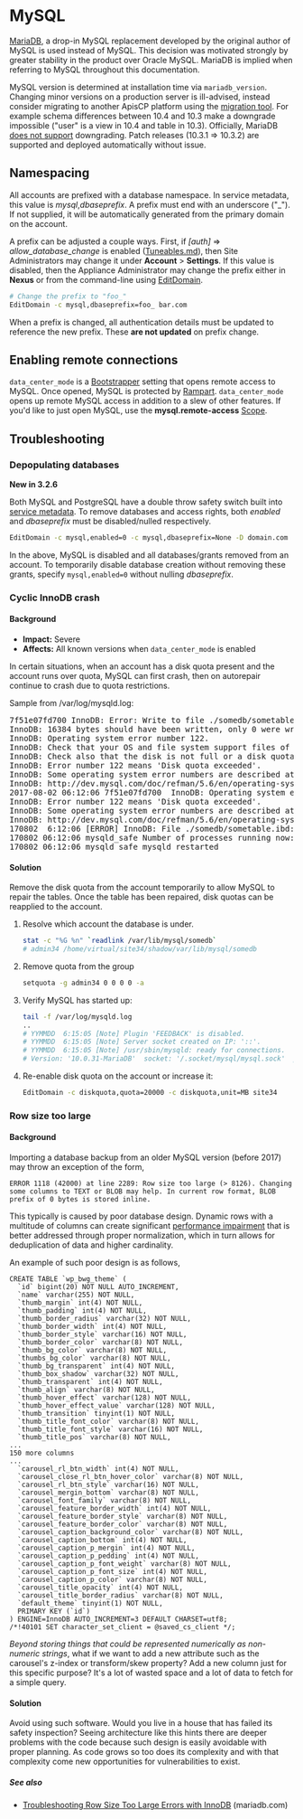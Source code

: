 # MySQL

[MariaDB](https://mariadb.org), a drop-in MySQL replacement developed by the original author of MySQL is used instead of MySQL. This decision was motivated strongly by greater stability in the product over Oracle MySQL.  MariaDB is implied when referring to MySQL throughout this documentation. 

MySQL version is determined at installation time via `mariadb_version`. Changing minor versions on a production server is ill-advised, instead consider migrating to another ApisCP platform using the [migration tool](Migrations%20-%20server.md). For example schema differences between 10.4 and 10.3 make a downgrade impossible ("user" is a view in 10.4 and table in 10.3). Officially, MariaDB [does not support](https://mariadb.com/kb/en/downgrading-between-major-versions-of-mariadb/) downgrading. Patch releases (10.3.1 => 10.3.2) are supported and deployed automatically without issue.

## Namespacing
All accounts are prefixed with a database namespace. In service metadata, this value is *mysql*,*dbaseprefix*. A prefix must end with an underscore ("_"). If not supplied, it will be automatically generated from the primary domain on the account. 

A prefix can be adjusted a couple ways. First, if *[auth]* => *allow_database_change* is enabled ([Tuneables.md](Tuneables.md)), then Site Administrators may change it under **Account** > **Settings**. If this value is disabled, then the Appliance Administrator may change the prefix either in **Nexus** or from the command-line using [EditDomain](Plans.md#editdomain).

```bash
# Change the prefix to "foo_"
EditDomain -c mysql,dbaseprefix=foo_ bar.com
```

When a prefix is changed, all authentication details must be updated to reference the new prefix. These **are not updated** on prefix change.

## Enabling remote connections

`data_center_mode` is a [Bootstrapper](Bootstrapper.md) setting that opens remote access to MySQL. Once opened, MySQL is protected by [Rampart](Rampart.md). `data_center_mode` opens up remote MySQL access in addition to a slew of other features. If you'd like to just open MySQL, use the **mysql.remote-access** [Scope](Scopes.md).


## Troubleshooting

### Depopulating databases

**New in 3.2.6**

Both MySQL and PostgreSQL have a double throw safety switch built into [service metadata](Glossary.md#metadata). To remove databases and access rights, both *enabled* and *dbaseprefix* must be disabled/nulled respectively.

```bash
EditDomain -c mysql,enabled=0 -c mysql,dbaseprefix=None -D domain.com
```

In the above, MySQL is disabled and all databases/grants removed from an account. To temporarily disable database creation without removing these grants, specify `mysql,enabled=0` without nulling *dbaseprefix*.

### Cyclic InnoDB crash

#### Background
* **Impact:** Severe
* **Affects:** All known versions when `data_center_mode` is enabled

In certain situations, when an account has a disk quota present and the account runs over 
quota, MySQL can first crash, then on autorepair continue to crash due to quota restrictions.

Sample from /var/log/mysqld.log:

<pre>
7f51e07fd700 InnoDB: Error: Write to file ./somedb/sometable.ibd failed at offset 180224.
InnoDB: 16384 bytes should have been written, only 0 were written.
InnoDB: Operating system error number 122.
InnoDB: Check that your OS and file system support files of this size.
InnoDB: Check also that the disk is not full or a disk quota exceeded.
InnoDB: Error number 122 means 'Disk quota exceeded'.
InnoDB: Some operating system error numbers are described at
InnoDB: http://dev.mysql.com/doc/refman/5.6/en/operating-system-error-codes.html
2017-08-02 06:12:06 7f51e07fd700  InnoDB: Operating system error number 122 in a file operation.
InnoDB: Error number 122 means 'Disk quota exceeded'.
InnoDB: Some operating system error numbers are described at
InnoDB: http://dev.mysql.com/doc/refman/5.6/en/operating-system-error-codes.html
170802  6:12:06 [ERROR] InnoDB: File ./somedb/sometable.ibd: 'os_file_write_func' returned OS error 222. Cannot continue operation
170802 06:12:06 mysqld_safe Number of processes running now: 0
170802 06:12:06 mysqld_safe mysqld restarted</pre>

#### Solution
Remove the disk quota from the account temporarily to allow MySQL to repair the tables. Once the table has been repaired, disk quotas can be reapplied to the account. 

1. Resolve which account the database is under.
    ```bash
    stat -c "%G %n" `readlink /var/lib/mysql/somedb`
    # admin34 /home/virtual/site34/shadow/var/lib/mysql/somedb
    ```
2. Remove quota from the group
    ```bash
    setquota -g admin34 0 0 0 0 -a
    ```
3. Verify MySQL has started up:
    ```bash
    tail -f /var/log/mysqld.log
    .. 
    # YYMMDD  6:15:05 [Note] Plugin 'FEEDBACK' is disabled.
    # YYMMDD  6:15:05 [Note] Server socket created on IP: '::'.
    # YYMMDD  6:15:05 [Note] /usr/sbin/mysqld: ready for connections.
    # Version: '10.0.31-MariaDB'  socket: '/.socket/mysql/mysql.sock'  port: 3306  MariaDB Server
    ```
4. Re-enable disk quota on the account or increase it:
    ```bash
    EditDomain -c diskquota,quota=20000 -c diskquota,unit=MB site34 
    ```

### Row size too large

#### Background
Importing a database backup from an older MySQL version (before 2017) may throw an exception of the form,

```
ERROR 1118 (42000) at line 2289: Row size too large (> 8126). Changing some columns to TEXT or BLOB may help. In current row format, BLOB prefix of 0 bytes is stored inline.
```

This typically is caused by poor database design. Dynamic rows with a multitude of columns can create significant [performance impairment](https://www.percona.com/blog/2009/09/28/how-number-of-columns-affects-performance/) that is better addressed through proper normalization, which in turn allows for deduplication of data and higher cardinality.

An example of such poor design is as follows,

```
CREATE TABLE `wp_bwg_theme` (
  `id` bigint(20) NOT NULL AUTO_INCREMENT,
  `name` varchar(255) NOT NULL,
  `thumb_margin` int(4) NOT NULL,
  `thumb_padding` int(4) NOT NULL,
  `thumb_border_radius` varchar(32) NOT NULL,
  `thumb_border_width` int(4) NOT NULL,
  `thumb_border_style` varchar(16) NOT NULL,
  `thumb_border_color` varchar(8) NOT NULL,
  `thumb_bg_color` varchar(8) NOT NULL,
  `thumbs_bg_color` varchar(8) NOT NULL,
  `thumb_bg_transparent` int(4) NOT NULL,
  `thumb_box_shadow` varchar(32) NOT NULL,
  `thumb_transparent` int(4) NOT NULL,
  `thumb_align` varchar(8) NOT NULL,
  `thumb_hover_effect` varchar(128) NOT NULL,
  `thumb_hover_effect_value` varchar(128) NOT NULL,
  `thumb_transition` tinyint(1) NOT NULL,
  `thumb_title_font_color` varchar(8) NOT NULL,
  `thumb_title_font_style` varchar(16) NOT NULL,
  `thumb_title_pos` varchar(8) NOT NULL,
...
150 more columns
...
  `carousel_rl_btn_width` int(4) NOT NULL,
  `carousel_close_rl_btn_hover_color` varchar(8) NOT NULL,
  `carousel_rl_btn_style` varchar(16) NOT NULL,
  `carousel_mergin_bottom` varchar(8) NOT NULL,
  `carousel_font_family` varchar(8) NOT NULL,
  `carousel_feature_border_width` int(4) NOT NULL,
  `carousel_feature_border_style` varchar(8) NOT NULL,
  `carousel_feature_border_color` varchar(8) NOT NULL,
  `carousel_caption_background_color` varchar(8) NOT NULL,
  `carousel_caption_bottom` int(4) NOT NULL,
  `carousel_caption_p_mergin` int(4) NOT NULL,
  `carousel_caption_p_pedding` int(4) NOT NULL,
  `carousel_caption_p_font_weight` varchar(8) NOT NULL,
  `carousel_caption_p_font_size` int(4) NOT NULL,
  `carousel_caption_p_color` varchar(8) NOT NULL,
  `carousel_title_opacity` int(4) NOT NULL,
  `carousel_title_border_radius` varchar(8) NOT NULL,
  `default_theme` tinyint(1) NOT NULL,
  PRIMARY KEY (`id`)
) ENGINE=InnoDB AUTO_INCREMENT=3 DEFAULT CHARSET=utf8;
/*!40101 SET character_set_client = @saved_cs_client */;
```
*Beyond storing things that could be represented numerically as non-numeric strings*, what if we want to add a new attribute such as the carousel's z-index or transform/skew property? Add a new column just for this specific purpose? It's a lot of wasted space and a lot of data to fetch for a simple query.

#### Solution
Avoid using such software. Would you live in a house that has failed its safety inspection? Seeing architecture like this hints there are deeper problems with the code because such design is easily avoidable with proper planning. As code grows so too does its complexity and with that complexity come new opportunities for vulnerabilities to exist.

##### See also

- [Troubleshooting Row Size Too Large Errors with InnoDB](https://mariadb.com/kb/en/troubleshooting-row-size-too-large-errors-with-innodb/) (mariadb.com)

